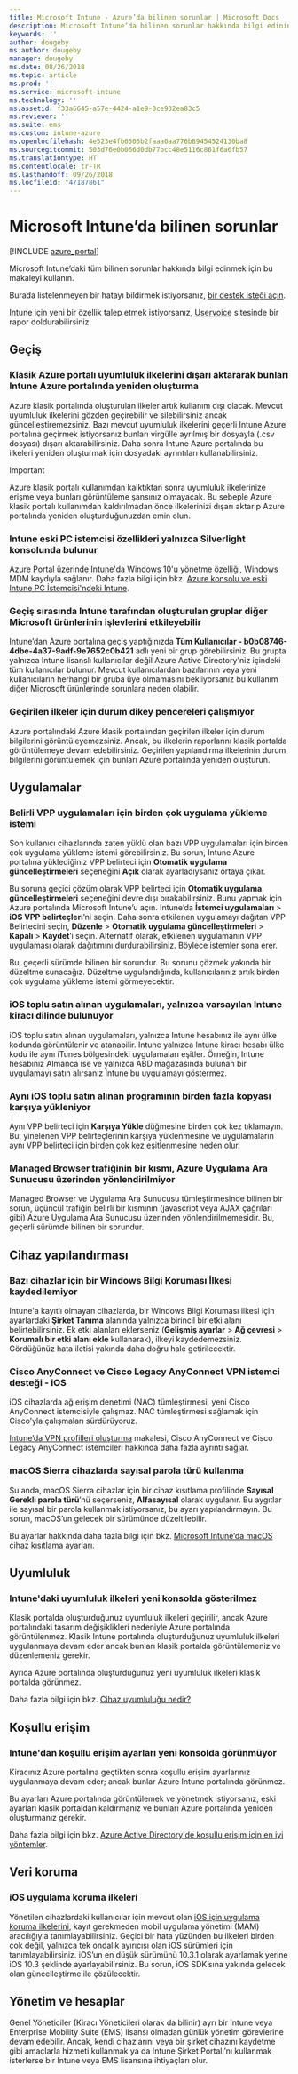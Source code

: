 ```yaml
---
title: Microsoft Intune - Azure’da bilinen sorunlar | Microsoft Docs
description: Microsoft Intune’da bilinen sorunlar hakkında bilgi edinin.
keywords: ''
author: dougeby
ms.author: dougeby
manager: dougeby
ms.date: 08/26/2018
ms.topic: article
ms.prod: ''
ms.service: microsoft-intune
ms.technology: ''
ms.assetid: f33a6645-a57e-4424-a1e9-0ce932ea83c5
ms.reviewer: ''
ms.suite: ems
ms.custom: intune-azure
ms.openlocfilehash: 4e523e4fb6505b2faaa0aa776b89454524130ba8
ms.sourcegitcommit: 503d76e0b066d0db77bcc48e5116c861f6a6fb57
ms.translationtype: HT
ms.contentlocale: tr-TR
ms.lasthandoff: 09/26/2018
ms.locfileid: "47187861"
---
```

# <a name="known-issues-in-microsoft-intune"></a>Microsoft Intune’da bilinen sorunlar


[!INCLUDE [azure_portal](./includes/azure_portal.md)]

Microsoft Intune’daki tüm bilinen sorunlar hakkında bilgi edinmek için bu makaleyi kullanın.

Burada listelenmeyen bir hatayı bildirmek istiyorsanız, [bir destek isteği açın](get-support.md).

Intune için yeni bir özellik talep etmek istiyorsanız, [Uservoice](https://microsoftintune.uservoice.com/forums/291681-ideas/category/189016-azure-admin-console) sitesinde bir rapor doldurabilirsiniz.

## <a name="migration"></a>Geçiş

### <a name="export-azure-classic-portal-compliance-policies-to-recreate-these-policies-in-the-intune-azure-portal"></a>Klasik Azure portalı uyumluluk ilkelerini dışarı aktararak bunları Intune Azure portalında yeniden oluşturma

Azure klasik portalında oluşturulan ilkeler artık kullanım dışı olacak. Mevcut uyumluluk ilkelerini gözden geçirebilir ve silebilirsiniz ancak güncelleştiremezsiniz. Bazı mevcut uyumluluk ilkelerini geçerli Intune Azure portalına geçirmek istiyorsanız bunları virgülle ayrılmış bir dosyayla (.csv dosyası) dışarı aktarabilirsiniz. Daha sonra Intune Azure portalında bu ilkeleri yeniden oluşturmak için dosyadaki ayrıntıları kullanabilirsiniz.

> [!IMPORTANT]
> Azure klasik portalı kullanımdan kalktıktan sonra uyumluluk ilkelerinize erişme veya bunları görüntüleme şansınız olmayacak. Bu sebeple Azure klasik portalı kullanımdan kaldırılmadan önce ilkelerinizi dışarı aktarıp Azure portalında yeniden oluşturduğunuzdan emin olun.

### <a name="intune-legacy-pc-client-features-are-only-available-in-the-silverlight-console"></a>Intune eski PC istemcisi özellikleri yalnızca Silverlight konsolunda bulunur

Azure Portal üzerinde Intune'da Windows 10'u yönetme özelliği, Windows MDM kaydıyla sağlanır. Daha fazla bilgi için bkz. [Azure konsolu ve eski Intune PC İstemcisi'ndeki Intune](https://docs.microsoft.com/intune-classic/deploy-use/intune-on-azure).

### <a name="groups-created-by-intune-during-migration-might-affect-functionality-of-other-microsoft-products"></a>Geçiş sırasında Intune tarafından oluşturulan gruplar diğer Microsoft ürünlerinin işlevlerini etkileyebilir

Intune’dan Azure portalına geçiş yaptığınızda **Tüm Kullanıcılar - b0b08746-4dbe-4a37-9adf-9e7652c0b421** adlı yeni bir grup görebilirsiniz. Bu grupta yalnızca Intune lisanslı kullanıcılar değil Azure Active Directory'niz içindeki tüm kullanıcılar bulunur. Mevcut kullanıcılardan bazılarının veya yeni kullanıcıların herhangi bir gruba üye olmamasını bekliyorsanız bu kullanım diğer Microsoft ürünlerinde sorunlara neden olabilir.

### <a name="status-blades-for-migrated-policies-do-not-work"></a>Geçirilen ilkeler için durum dikey pencereleri çalışmıyor

Azure portalındaki Azure klasik portalından geçirilen ilkeler için durum bilgilerini görüntüleyemezsiniz. Ancak, bu ilkelerin raporlarını klasik portalda görüntülemeye devam edebilirsiniz. Geçirilen yapılandırma ilkelerinin durum bilgilerini görüntülemek için bunları Azure portalında yeniden oluşturun.

## <a name="apps"></a>Uygulamalar


### <a name="multiple-app-install-prompts-for-certain-vpp-apps"></a>Belirli VPP uygulamaları için birden çok uygulama yükleme istemi
Son kullanıcı cihazlarında zaten yüklü olan bazı VPP uygulamaları için birden çok uygulama yükleme istemi görebilirsiniz. Bu sorun, Intune Azure portalına yüklediğiniz VPP belirteci için **Otomatik uygulama güncelleştirmeleri** seçeneğini **Açık** olarak ayarladıysanız ortaya çıkar.    

Bu soruna geçici çözüm olarak VPP belirteci için **Otomatik uygulama güncelleştirmeleri** seçeneğini devre dışı bırakabilirsiniz. Bunu yapmak için Azure portalında Microsoft Intune’u açın. Intune’da **İstemci uygulamaları** > **iOS VPP belirteçleri**’ni seçin. Daha sonra etkilenen uygulamayı dağıtan VPP Belirtecini seçin, **Düzenle** > **Otomatik uygulama güncelleştirmeleri** > **Kapalı** > **Kaydet**’i seçin. Alternatif olarak, etkilenen uygulamanın VPP uygulaması olarak dağıtımını durdurabilirsiniz. Böylece istemler sona erer.    

Bu, geçerli sürümde bilinen bir sorundur. Bu sorunu çözmek yakında bir düzeltme sunacağız. Düzeltme uygulandığında, kullanıcılarınız artık birden çok uygulama yükleme istemi görmeyecektir.

### <a name="ios-volume-purchased-apps-only-available-in-default-intune-tenant-language"></a>iOS toplu satın alınan uygulamaları, yalnızca varsayılan Intune kiracı dilinde bulunuyor
iOS toplu satın alınan uygulamaları, yalnızca Intune hesabınız ile aynı ülke kodunda görüntülenir ve atanabilir. Intune yalnızca Intune kiracı hesabı ülke kodu ile aynı iTunes bölgesindeki uygulamaları eşitler. Örneğin, Intune hesabınız Almanca ise ve yalnızca ABD mağazasında bulunan bir uygulamayı satın alırsanız Intune bu uygulamayı göstermez.

### <a name="multiple-copies-of-the-same-ios-volume-purchase-program-are-uploaded"></a>Aynı iOS toplu satın alınan programının birden fazla kopyası karşıya yükleniyor
Aynı VPP belirteci için **Karşıya Yükle** düğmesine birden çok kez tıklamayın. Bu, yinelenen VPP belirteçlerinin karşıya yüklenmesine ve uygulamaların aynı VPP belirteci için birden çok kez eşitlenmesine neden olur.

### <a name="some-managed-browser-traffic-not-routed-through-azure-app-proxy----2463492---"></a>Managed Browser trafiğinin bir kısmı, Azure Uygulama Ara Sunucusu üzerinden yönlendirilmiyor <!-- 2463492 -->
Managed Browser ve Uygulama Ara Sunucusu tümleştirmesinde bilinen bir sorun, üçüncül trafiğin belirli bir kısmının (javascript veya AJAX çağrıları gibi) Azure Uygulama Ara Sunucusu üzerinden yönlendirilmemesidir. Bu, geçerli sürümde bilinen bir sorundur.  

<!-- ## Groups -->

## <a name="device-configuration"></a>Cihaz yapılandırması

### <a name="you-cannot-save-a-windows-information-protection-policy-for-some-devices"></a>Bazı cihazlar için bir Windows Bilgi Koruması İlkesi kaydedilemiyor

Intune'a kayıtlı olmayan cihazlarda, bir Windows Bilgi Koruması ilkesi için ayarlardaki **Şirket Tanıma** alanında yalnızca birincil bir etki alanı belirtebilirsiniz.
Ek etki alanları eklerseniz (**Gelişmiş ayarlar** > **Ağ çevresi** > **Korumalı bir etki alanı ekle** kullanarak), ilkeyi kaydedemezsiniz. Gördüğünüz hata iletisi yakında daha doğru hale getirilecektir.

### <a name="cisco-anyconnect-and-cisco-legacy-anyconnect-vpn-client-support---ios"></a>Cisco AnyConnect ve Cisco Legacy AnyConnect VPN istemci desteği - iOS

iOS cihazlarda ağ erişim denetimi (NAC) tümleştirmesi, yeni Cisco AnyConnect istemcisiyle çalışmaz. NAC tümleştirmesi sağlamak için Cisco’yla çalışmaları sürdürüyoruz.

[Intune’da VPN profilleri oluşturma](vpn-settings-ios.md) makalesi, Cisco AnyConnect ve Cisco Legacy AnyConnect istemcileri hakkında daha fazla ayrıntı sağlar.

### <a name="using-the-numeric-password-type-with-macos-sierra-devices"></a>macOS Sierra cihazlarda sayısal parola türü kullanma

Şu anda, macOS Sierra cihazlar için bir cihaz kısıtlama profilinde **Sayısal** **Gerekli parola türü**’nü seçerseniz, **Alfasayısal** olarak uygulanır. Bu aygıtlar ile sayısal bir parola kullanmak istiyorsanız, bu ayarı yapılandırmayın.
Bu sorun, macOS’un gelecek bir sürümünde düzeltilebilir.

Bu ayarlar hakkında daha fazla bilgi için bkz. [Microsoft Intune’da macOS cihaz kısıtlama ayarları](device-restrictions-macos.md).

## <a name="compliance"></a>Uyumluluk

### <a name="compliance-policies-from-intune-do-not-show-up-in-new-console"></a>Intune'daki uyumluluk ilkeleri yeni konsolda gösterilmez

Klasik portalda oluşturduğunuz uyumluluk ilkeleri geçirilir, ancak Azure portalındaki tasarım değişiklikleri nedeniyle Azure portalında görüntülenmez. Klasik Intune portalında oluşturduğunuz uyumluluk ilkeleri uygulanmaya devam eder ancak bunları klasik portalda görüntülemeniz ve düzenlemeniz gerekir.

Ayrıca Azure portalında oluşturduğunuz yeni uyumluluk ilkeleri klasik portalda görünmez.

Daha fazla bilgi için bkz. [Cihaz uyumluluğu nedir?](device-compliance.md)

<!-- ## Enrollment -->

## <a name="conditional-access"></a>Koşullu erişim

### <a name="conditional-access-settings-from-intune-do-not-show-up-in-new-console"></a>Intune'dan koşullu erişim ayarları yeni konsolda görünmüyor

Kiracınız Azure portalına geçtikten sonra koşullu erişim ayarlarınız uygulanmaya devam eder; ancak bunlar Azure Intune portalında görünmez. 

Bu ayarları Azure portalında görüntülemek ve yönetmek istiyorsanız, eski ayarları klasik portaldan kaldırmanız ve bunları Azure portalında yeniden oluşturmanız gerekir. 

Daha fazla bilgi için bkz. [Azure Active Directory'de koşullu erişim için en iyi yöntemler](https://docs.microsoft.com/azure/active-directory/conditional-access/best-practices).

## <a name="data-protection"></a>Veri koruma

### <a name="ios-app-protection-policies"></a>iOS uygulama koruma ilkeleri

Yönetilen cihazlardaki kullanıcılar için mevcut olan [iOS için uygulama koruma ilkelerini](app-protection-policy-settings-ios.md), kayıt gerekmeden mobil uygulama yönetimi (MAM) aracılığıyla tanımlayabilirsiniz. Geçici bir hata yüzünden bu ilkeleri birden çok değil, yalnızca tek ondalık ayırıcısı olan iOS sürümleri için tanımlayabilirsiniz. iOS’un en düşük sürümünü 10.3.1 olarak ayarlamak yerine iOS 10.3 şeklinde ayarlayabilirsiniz. Bu sorun, iOS SDK’sına yakında gelecek olan güncelleştirme ile çözülecektir.


## <a name="administration-and-accounts"></a>Yönetim ve hesaplar

Genel Yöneticiler (Kiracı Yöneticileri olarak da bilinir) ayrı bir Intune veya Enterprise Mobility Suite (EMS) lisansı olmadan günlük yönetim görevlerine devam edebilir. Ancak, kendi cihazlarını veya bir şirket cihazını kaydetme gibi amaçlarla hizmeti kullanmak ya da Intune Şirket Portalı’nı kullanmak isterlerse bir Intune veya EMS lisansına ihtiyaçları olur.

<!-- ## Additional items -->
